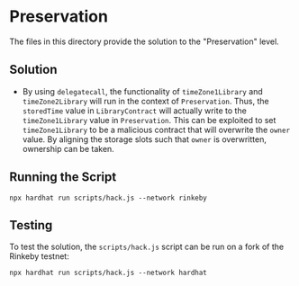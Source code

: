 # Preservation

The files in this directory provide the solution to the "Preservation" level.

## Solution
- By using `delegatecall`, the functionality of `timeZone1Library` and `timeZone2Library` will run in the context of `Preservation`. Thus, the `storedTime` value in `LibraryContract` will actually write to the `timeZone1Library` value in `Preservation`. This can be exploited to set `timeZone1Library` to be a malicious contract that will overwrite the `owner` value. By aligning the storage slots such that `owner` is overwritten, ownership can be taken.

## Running the Script
```{bash}
npx hardhat run scripts/hack.js --network rinkeby
```

## Testing
To test the solution, the `scripts/hack.js` script can be run on a fork of the Rinkeby testnet:
```{bash}
npx hardhat run scripts/hack.js --network hardhat
```
